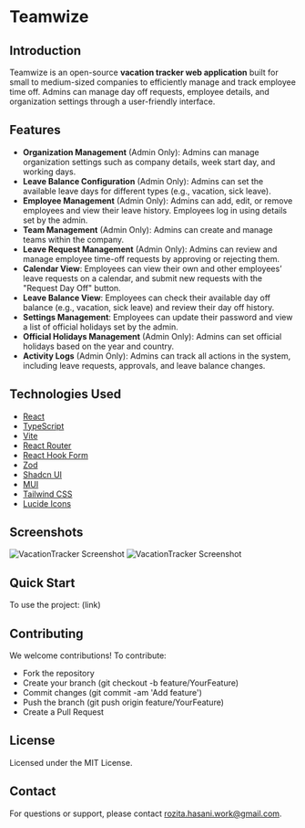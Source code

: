 # Teamwize

## Introduction
Teamwize is an open-source **vacation tracker web application** built for small to medium-sized companies to efficiently manage and track employee time off. Admins can manage day off requests, employee details, and organization settings through a user-friendly interface.

## Features
- **Organization Management** (Admin Only): Admins can manage organization settings such as company details, week start day, and working days.
- **Leave Balance Configuration** (Admin Only): Admins can set the available leave days for different types (e.g., vacation, sick leave).
- **Employee Management** (Admin Only): Admins can add, edit, or remove employees and view their leave history. Employees log in using details set by the admin.
- **Team Management** (Admin Only): Admins can create and manage teams within the company.
- **Leave Request Management** (Admin Only): Admins can review and manage employee time-off requests by approving or rejecting them.
- **Calendar View**: Employees can view their own and other employees’ leave requests on a calendar, and submit new requests with the "Request Day Off" button.
- **Leave Balance View**: Employees can check their available day off balance (e.g., vacation, sick leave) and review their day off history.
- **Settings Management**: Employees can update their password and view a list of official holidays set by the admin.
- **Official Holidays Management** (Admin Only): Admins can set official holidays based on the year and country.
- **Activity Logs** (Admin Only): Admins can track all actions in the system, including leave requests, approvals, and leave balance changes.

## Technologies Used
- [React](https://react.dev/)
- [TypeScript](https://www.typescriptlang.org/)
- [Vite](https://vitejs.dev/)
- [React Router](https://reactrouter.com/en/main)
- [React Hook Form](https://react-hook-form.com/)
- [Zod](https://zod.dev/)
- [Shadcn UI](https://ui.shadcn.com/)
- [MUI](https://mui.com/)
- [Tailwind CSS](https://tailwindcss.com/)
- [Lucide Icons](https://lucide.dev/)

## Screenshots
![VacationTracker Screenshot](screenshot-1.png)
![VacationTracker Screenshot](screenshot-2.png)

## Quick Start
To use the project:
(link)

## Contributing
We welcome contributions! To contribute:
- Fork the repository
- Create your branch (git checkout -b feature/YourFeature)
- Commit changes (git commit -am 'Add feature')
- Push the branch (git push origin feature/YourFeature)
- Create a Pull Request

## License
Licensed under the MIT License.

## Contact
For questions or support, please contact [rozita.hasani.work@gmail.com](mailto:rozita.hasani.work@gmail.com).
